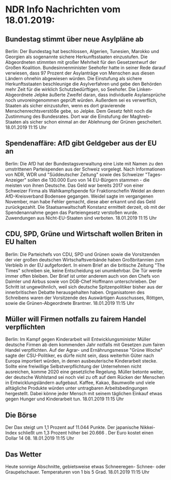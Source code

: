 # NDR Info Nachrichten vom 18.01.2019:


## Bundestag stimmt über neue Asylpläne ab
Berlin: Der Bundestag hat beschlossen, Algerien, Tunesien, Marokko und Georgien als sogenannte sichere Herkunftsstaaten einzustufen. Die Abgeordneten stimmten mit großer Mehrheit für den Gesetzentwurf der Großen Koalition. Bundesinnenminister Seehofer hatte in seiner Rede darauf verwiesen, dass 97 Prozent der Asylanträge von Menschen aus diesen Ländern ohnehin abgewiesen würden. Die Einstufung als sichere Herkunftsstaaten beschleunige die Asylverfahren und gebe den Behörden mehr Zeit für die wirklich Schutzbedürftigen, so Seehofer. Die Linken-Abgeordnete Jelpke äußerte Zweifel daran, dass individuelle Asylansprüche noch unvoreingenommen geprüft würden. Außerdem sei es verwerflich, Staaten als sicher einzustufen, wenn es dort gravierende Menschenrechtsverstöße gebe, so Jelpke. Dem Gesetz fehlt noch die Zustimmung des Bundesrates. Dort war die Einstufung der Maghreb-Staaten als sicher schon einmal an der Ablehnung der Grünen gescheitert. 18.01.2019 11:15 Uhr 

## Spendenaffäre: AfD gibt Geldgeber aus der EU an
Berlin:	Die AfD hat der Bundestagsverwaltung eine Liste mit Namen zu den umstrittenen Parteispenden aus der Schweiz vorgelegt. Nach Informationen von NDR, WDR und "Süddeutscher Zeitung" sowie des Schweizer "Tages-Anzeiger" sollen die 130.000 Euro von 14 EU-Bürgern stammen - die meisten von ihnen Deutsche. Das Geld war bereits 2017 von einer Schweizer Firma als Wahlkampfspende für Fraktionschefin Weidel an deren AfD-Kreisverband Bodensee gegangen. Weidel sagte im vergangenen November, man habe Fehler gemacht, diese aber erkannt und das Geld zurückgezahlt. Die Staatsanwaltschaft Konstanz ermittelt derzeit, ob mit der Spendenannahme gegen das Parteiengesetz verstoßen wurde. Zuwendungen aus Nicht-EU-Staaten sind verboten. 18.01.2019 11:15 Uhr 

## CDU, SPD, Grüne und Wirtschaft wollen Briten in EU halten
Berlin: Die Parteichefs von CDU, SPD und Grünen sowie die Vorsitzenden der vier großen deutschen Wirtschaftsverbände haben Großbritannien zum Verbleib in der EU aufgefordert. In einem Brief an die britische Zeitung "The Times" schreiben sie, keine Entscheidung sei unumkehrbar. Die Tür werde immer offen bleiben. Der Brief ist unter anderem auch von den Chefs von Daimler und Airbus sowie von DGB-Chef Hoffmann unterschrieben. Der Schritt ist ungewöhnlich, weil sich deutsche Spitzenpolitiker bisher aus der innerbritischen Debatte herausgehalten haben. Organisatoren des Schreibens waren der Vorsitzende des Auswärtigen Ausschusses, Röttgen, sowie die Grünen-Abgeordnete Brantner. 18.01.2019 11:15 Uhr 

## Müller will Firmen notfalls zu fairem Handel verpflichten
Berlin: Im Kampf gegen Kinderarbeit will Entwicklungsminister Müller deutsche Firmen ab dem kommenden Jahr notfalls mit Gesetzen zum fairen Handel verpflichten. Auf der Agrar- und Ernährungsmesse "Grüne Woche" sagte der CSU-Politiker, es dürfe nicht sein, dass weiterhin Güter nach Europa importiert würden, in denen ausbeuterische Kinderarbeit stecke. Sollte eine freiwillige Selbstverpflichtung der Unternehmen nicht ausreichen, komme 2020 eine gesetzliche Regelung. Müller betonte weiter, der deutsche Wohlstand sei noch viel zu oft auf dem Rücken der Menschen in Entwicklungsländern aufgebaut. Kaffee, Kakao, Baumwolle und viele alltägliche Produkte würden unter untragbaren Arbeitsbedingungen hergestellt. Dabei könne jeder Mensch mit seinem täglichen Einkauf etwas gegen Hunger und Kinderarbeit tun. 18.01.2019 11:15 Uhr 

## Die Börse
Der Dax steigt um  1,1  Prozent auf  11.044  Punkte. Der japanische Nikkei-Index schließt um  1,3  Prozent höher bei  20.666 . Der Euro kostet einen Dollar  14 08. 18.01.2019 11:15 Uhr 

## Das Wetter
Heute sonnige Abschnitte, gebietsweise etwas Schneeregen- Schnee- oder Graupelschauer. Temperaturen von 1 bis 5 Grad. 18.01.2019 11:15 Uhr 
